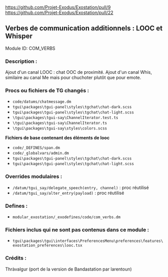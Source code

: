 https://github.com/Projet-Exodus/Exostation/pull/9
https://github.com/Projet-Exodus/Exostation/pull/22

## Verbes de communication additionnels : LOOC et Whisper

Module ID: COM_VERBS

### Description :

Ajout d'un canal LOOC : chat OOC de proximité. Ajout d'un canal Whis, similaire au canal Me mais pour chuchoter plutôt que pour emote.

### Procs ou fichiers de TG changés :

- `code/datums/chatmessage.dm`
- `tgui\packages\tgui-panel\styles\tgchat\chat-dark.scss`
- `tgui\packages\tgui-panel\styles\tgchat\chat-light.scss`
- `\tgui\packages\tgui-say\ChannelIterator.test.ts`
- `\tgui\packages\tgui-say\ChannelIterator.ts`
- `\tgui\packages\tgui-say\styles\colors.scss`

**Fichiers de base contenant des éléments de looc**

- `code/_DEFINES/span.dm`
- `code/_globalvars/admin.dm`
- `tgui\packages\tgui-panel\styles\tgchat\chat-dark.scss`
- `tgui\packages\tgui-panel\styles\tgchat\chat-light.scss`

### Overrides modulaires :

- `/datum/tgui_say/delegate_speech(entry, channel)` : proc réutilisé
- `/datum/tgui_say/alter_entry(payload)` : proc réutilisé

### Defines :

- `modular_exostation/_exodefines/code/com_verbs.dm`

### Fichiers inclus qui ne sont pas contenus dans ce module :

- `tgui\packages\tgui\interfaces\PreferencesMenu\preferences\features\exostation_preferences\looc.tsx`

### Crédits :

Thràvalgur (port de la version de Bandastation par larentoun)
